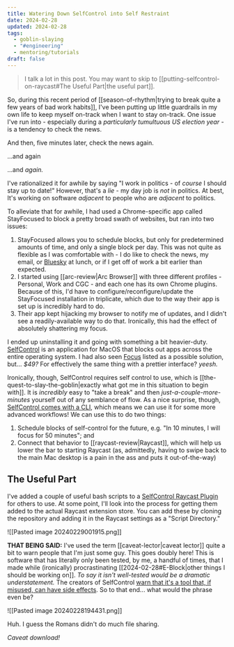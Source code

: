 ```yaml
---
title: Watering Down SelfControl into Self Restraint
date: 2024-02-28
updated: 2024-02-28
tags:
  - goblin-slaying
  - "#engineering"
  - mentoring/tutorials
draft: false
---
```

> I talk a lot in this post. You may want to skip to [[putting-selfcontrol-on-raycast#The Useful Part|the useful part]].

So, during this recent period of [[season-of-rhythm|trying to break quite a few years of bad work habits]], I've been putting up little guardrails in my own life to keep myself on-track when I want to stay on-track. One issue I've run into - especially during a *particularly tumultuous US election year* - is a tendency to check the news.

And then, five minutes later, check the news again.

...and again

...and *again.*

I've rationalized it for awhile by saying "I work in politics - of *course* I should stay up to date!" However, that's a *lie* - my day job is *not* in politics. At best, It's working on software *adjacent* to people who are *adjacent* to politics.

To alleviate that for awhile, I had used a Chrome-specific app called StayFocused to block a pretty broad swath of websites, but ran into two issues:

1. StayFocused allows you to schedule blocks, but only for predetermined amounts of time, and only a single block per day. This was not quite as flexible as I was comfortable with - I do like to check the news, my email, or [Bluesky](https://bsky.app/profile/spencer.chaoticgood.computer) at lunch, or if I get off of work a bit earlier than expected.
2. I started using [[arc-review|Arc Browser]] with three different profiles - Personal, Work and CGC - and each one has its own Chrome plugins. Because of this, I'd have to configure/reconfigure/update the StayFocused installation in triplicate, which due to the way their app is set up is incredibly hard to do.
3. Their app kept hijacking my browser to notify me of updates, and I didn't see a readily-available way to do that. Ironically, this had the effect of absolutely shattering my focus.

I ended up uninstalling it and going with something a bit heavier-duty. [SelfControl](https://selfcontrolapp.com/) is an application for MacOS that blocks out apps across the entire operating system. I had also seen [Focus](https://heyfocus.com/) listed as a possible solution, but... *$49?* For effectively the same thing with a prettier interface? *yeesh.*

Ironically, though, SelfControl requires self control to use, which is [[the-quest-to-slay-the-goblin|exactly what got me in this situation to begin with]]. It is *incredibly* easy to "take a break" and then *just-a-couple-more-minutes* yourself out of any semblance of flow. As a nice surprise, though, [SelfControl comes with a CLI](https://github.com/SelfControlApp/selfcontrol/wiki/Running-SelfControl-from-the-Terminal), which means we can use it for some more advanced workflows! We can use this to do two things:

1. Schedule blocks of self-control for the future, e.g. "In 10 minutes, I will focus for 50 minutes"; and
2. Connect that behavior to [[raycast-review|Raycast]], which will help us lower the bar to starting Raycast (as, admittedly, having to swipe back to the main Mac desktop is a pain in the ass and puts it out-of-the-way)

## The Useful Part

I've added a couple of useful bash scripts to a [SelfControl Raycast Plugin](https://github.com/chaoticgoodcomputing/selfcontrol-raycast) for others to use. At some point, I'll look into the process for getting them added to the actual Raycast extension store. You can add these by cloning the repository and adding it in the Raycast settings as a "Script Directory."

![[Pasted image 20240229001915.png]]

**THAT BEING SAID:** I've used the term [[caveat-lector|caveat lector]] quite a bit to warn people that I'm just some guy. This goes doubly here! This is software that has literally only been tested, by me, a handful of times, that I made while (ironically) procrastinating [[2024-02-28#E-Block|other things I should be working on]]. *To say it isn't well-tested would be a dramatic understatement.* The creators of SelfControl [warn that it's a tool that, if misused, can have side effects](https://github.com/SelfControlApp/selfcontrol/wiki/FAQ#q-selfcontrols-timer-is-at-finishing-and-i-cant-access-my-websites-and-im-freaking-out). So to that end... what would the phrase even be?

![[Pasted image 20240228194431.png]]

Huh. I guess the Romans didn't do much file sharing.

*Caveat download!*
